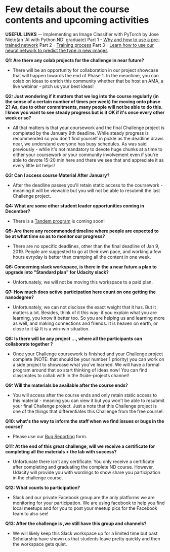 # Few details about the course contents and upcoming activities

**USEFUL LINKS**
-- Implementing an Image Classifier with PyTorch by Jose Nieto(an 'AI with Python ND' graduate)
Part 1 - [Why and how to use a pre-trained network](https://medium.com/udacity/implementing-an-image-classifier-with-pytorch-part-1-cf5444b8e9c9) 
Part 2 - [Training process](https://medium.com/udacity/implementing-an-image-classifier-with-pytorch-part-2-ae4dd7b2f48) 
Part 3 - [Learn how to use our neural network to predict the type in new images](https://medium.com/udacity/implementing-an-image-classifier-with-pytorch-part-3-6ff66106ba89) 

**Q1: Are there any colab projects for the challenge in near future?**
-   There will be an opportunity for collaboration in our project showcase that will happen towards the end of Phase 1. In the meantime, you can colab on ideas to enrich this community whether that be host an AMA, a live webinar - pitch us your best ideas!

**Q2: Just wondering if it matters that we log into the course regularly (in the sense of a certain number of times per week) for moving onto phase 2? As, due to other commitments, many people will not be able to do this. I know you want to see steady progress but is it OK if it's once every other week or so?**
-   All that matters is that your coursework and the final Challenge project is completed by the January 9th deadline.  While steady progress is recommended so you don't find yourself in pickle as the deadline draws near, we understand everyone has busy schedules. As was said previously - while it's not mandatory to devote huge chunks at a time to either your coursework or your community involvement even if you're able to devote 15-20 min here and there we see that and appreciate it as every little bit helps!

**Q3: Can I access course Material After January?**
-   After the deadline passes you'll retain static access to the coursework - meaning it will be viewable but you will not be able to resubmit the last Challenge project. 

**Q4: What are some other student leader opportunities coming in December?**
-   There is a [Tandem program](https://sites.google.com/udacity.com/pytorch-scholarship-facebook/community?authuser=0#h.p_k7Juqt2topbl) is coming soon! 

**Q5: Are there any recommended timeline where people are expected to be at what time so as to monitor our progress?**
- There are no specific deadlines, other than the final deadline of Jan 9, 2019. People are suggested to go at their own pace, and working a few hours evryday is better than cramping all the content in one week.

**Q6:  Concerning slack workspace, is there in the a near future a plan to upgrade into "Standard plan" for Udacity slack?**
-   Unfortunately, we will not be moving this workspace to a paid plan.

**Q7: How much does active participation here count on one getting the nanodegree?** 
- Unfortunately, we can not disclose the exact weight that it has. But it matters a lot. Besides, think of it this way: if you explain what you are learning, you know it better too. So you are helping us and learning more as well, and making connections and friends. It is heaven on earth, or close to it :grinning: It is a win-win situation.

**Q8: Is there will be any project ..., where all the participants can collaborate together ?**
- Once your Challenge coursework is finished and your Challenge project complete (NOTE: that should be your number 1 priority) you can work on a side project to showcase what you've learned. We will have a formal program around that so start thinking of ideas now! You can find classmates to collab with in the #side-projects channel!

**Q9:  Will the materials be available after the course ends?**
-   You will access after the course ends and only retain static access to this material - meaning you can view it but you won't be able to resubmit your final Challenge project. Just a note that this Challenge project is one of the things that differentiates this Challenge from the free course!. 

**Q10: what's the way to inform the staff when we find issues or bugs in the course?**
-    Please use our [Bug Reporting](https://goo.gl/forms/Pd7EiJEqYBjTCZR83) form.

**Q11: At the end of this great challenge, will we receive a certificate for completing all the materials + the lab with success?**
-   Unfortunate there isn't any certificate. You only receive a certificate after completing and graduating the complete ND course. However, Udacity will provide you with wordings to show share you participation in the challenge course.

**Q12: What counts to participation?**
-   Slack and our private Facebook group are the only platforms we are monitoring for your participation. We are using facebook to help you find local meetups and for you to post your meetup pics for the Facebook team to also see!

**Q13: After the challenge is ,we still have this group and channels?**
-   We will likely keep this Slack workspace up for a limited time but past Scholarship have shown us that students leave pretty quickly and then the workspace gets quiet.

